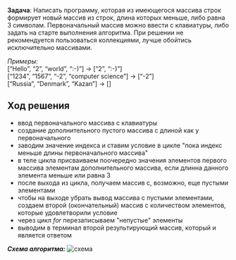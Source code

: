 **Задача**: Написать программу, которая из имеющегося массива строк формирует новый массив из строк, длина которых меньше, либо равна 3 символам. Первоначальный массив можно ввести с клавиатуры, либо задать на старте выполнения алгоритма. При решении не рекомендуется пользоваться коллекциями, лучше обойтись исключительно массивами.

*Примеры*:  
[“Hello”, “2”, “world”, “:-)”] → [“2”, “:-)”]  
[“1234”, “1567”, “-2”, “computer science”] → [“-2”]  
[“Russia”, “Denmark”, “Kazan”] → []

## Ход решения
* ввод первоначального массива с клавиатуры
* создание дополнительного пустого массива с длиной как у первоначального
* заводим значение индекса и ставим условие в цикле "пока индекс меньше длины первоначального массива"
* в теле цикла присваиваем поочередно значения элементов первого массива элементам дополнительного массива, если длинна данного элемента меньше или равна 3
* после выхода из цикла, получаем массив с, возможно, еще пустыми элементами
* чтобы на выходе убрать вывод массива с пустыми элементами, создаем второй (окончательный) массив с количеством элементов, которые удовлетворили условие
* через цикл *for* перезаписываем "непустые" элементы
* выводим в терминал второй результирующий массив, который и является ответом

__*Схема алгоритма:*__  ![схема](схема_алгоритма.png)